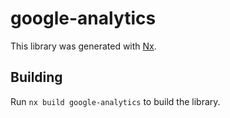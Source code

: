 # google-analytics

This library was generated with [Nx](https://nx.dev).

## Building

Run `nx build google-analytics` to build the library.

